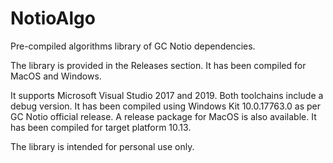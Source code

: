 # NotioAlgo
Pre-compiled algorithms library of GC Notio dependencies.

The library is provided in the Releases section. It has been compiled for MacOS and Windows.

It supports Microsoft Visual Studio 2017 and 2019. Both toolchains include a debug version.
It has been compiled using Windows Kit 10.0.17763.0 as per GC Notio official release.
A release package for MacOS is also available. It has been compiled for target platform 10.13.

The library is intended for personal use only.
